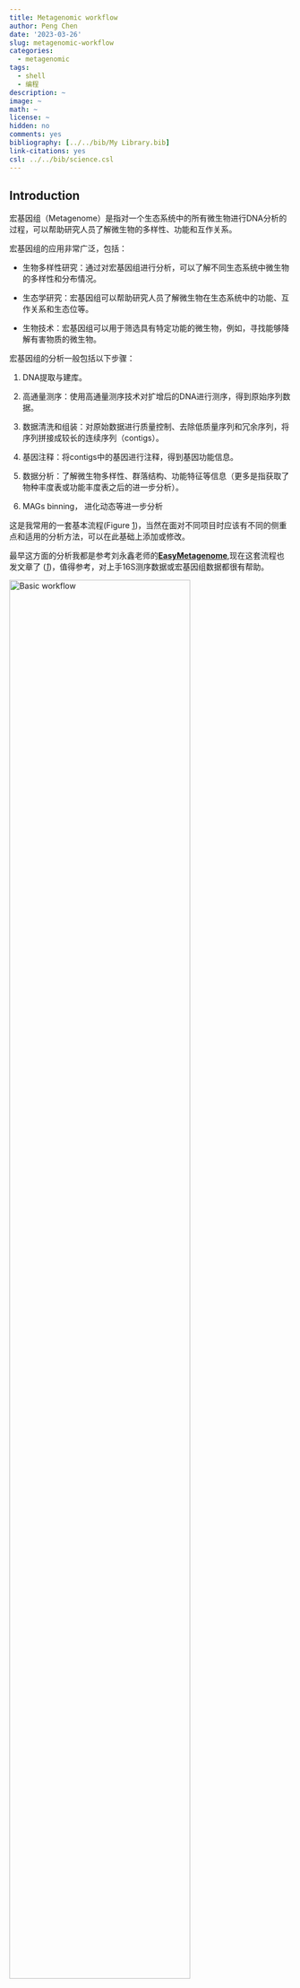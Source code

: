 ```yaml
---
title: Metagenomic workflow
author: Peng Chen
date: '2023-03-26'
slug: metagenomic-workflow
categories:
  - metagenomic
tags:
  - shell
  - 编程
description: ~
image: ~
math: ~
license: ~
hidden: no
comments: yes
bibliography: [../../bib/My Library.bib]
link-citations: yes
csl: ../../bib/science.csl
---
```


## Introduction

宏基因组（Metagenome）是指对一个生态系统中的所有微生物进行DNA分析的过程，可以帮助研究人员了解微生物的多样性、功能和互作关系。

宏基因组的应用非常广泛，包括：

- 生物多样性研究：通过对宏基因组进行分析，可以了解不同生态系统中微生物的多样性和分布情况。

- 生态学研究：宏基因组可以帮助研究人员了解微生物在生态系统中的功能、互作关系和生态位等。

- 生物技术：宏基因组可以用于筛选具有特定功能的微生物，例如，寻找能够降解有害物质的微生物。

宏基因组的分析一般包括以下步骤：

1.  DNA提取与建库。

2.  高通量测序：使用高通量测序技术对扩增后的DNA进行测序，得到原始序列数据。

3.  数据清洗和组装：对原始数据进行质量控制、去除低质量序列和冗余序列，将序列拼接成较长的连续序列（contigs）。

4.  基因注释：将contigs中的基因进行注释，得到基因功能信息。

5.  数据分析：了解微生物多样性、群落结构、功能特征等信息（更多是指获取了物种丰度表或功能丰度表之后的进一步分析）。

6.  MAGs binning， 进化动态等进一步分析

这是我常用的一套基本流程(Figure <a href="#fig:1-work">1</a>)，当然在面对不同项目时应该有不同的侧重点和适用的分析方法，可以在此基础上添加或修改。

最早这方面的分析我都是参考刘永鑫老师的[**EasyMetagenome**](https://github.com/YongxinLiu/EasyMetagenome),现在这套流程也发文章了 ([*1*](#ref-liuPracticalGuideAmplicon2021))，值得参考，对上手16S测序数据或宏基因组数据都很有帮助。

<div class="figure">

<img src="images/workflow.png" alt="Basic workflow" width="80%" />
<p class="caption">
Figure 1: Basic workflow
</p>

</div>

## preprocess

绝大多数这里介绍的软件都是仅支持linux平台的，我们做测序文件的上游分析也肯定是在服务器上做，个人PC一般很难满足需求，所以在做这些分析前必须先学习linux基础知识如文件系统，shell脚本编写，软件安装等。

安装软件建议使用conda或mamba（新建环境和管理），有很多参考方法。

我们服务器使用的是slurm作业管理系统，尽量先学习一下[slurm的使用](https://docs.hpc.sjtu.edu.cn/job/slurm.html)再尝试提交作业。

一般把所有样本的测序双端文件放在一个文件夹下

### 质控：fastp

``` bash
#!/bin/bash
#SBATCH --job-name=fastp
#SBATCH --output=/share/home/jianglab/pengchen/work/asthma/fastp/log/%x_%a.out
#SBATCH --error=/share/home/jianglab/pengchen/work/asthma/fastp/log/%x_%a.err
#SBATCH --array=1-33
#SBATCH --partition=short
#SBATCH --cpus-per-task=8


echo start: `date +'%Y-%m-%d %T'`
start=`date +%s`
echo "SLURM_ARRAY_TASK_ID: " $SLURM_ARRAY_TASK_ID
sample=$(head -n $SLURM_ARRAY_TASK_ID ~/work/asthma/data/namelist | tail -1)
#sample=$(head -n 1 namelist | tail -1)
echo handling: $sample
####################
fastp -w 8 -i ~/work/asthma/data/$sample/$sample'_f1.fastq' -o ${i}_1 \
-I ~/work/asthma/data/$sample/$sample'_r2.fastq' -O ${i}_2 -j ~/work/asthma/fastp/${i}.json

####################
echo end: `date +'%Y-%m-%d %T'`
end=`date +%s`
echo TIME:`expr $end - $start`s
```

后面接一个python脚本就可以统计常用指标了。

把所有的.json文件移到一个文件夹里，report/下，就可以统计了。

### 去宿主：bowtie2

其实就是将序列比对到人类基因组上，没有比对到的序列整合成新文件就是去宿主后的了。

``` bash
#!/bin/bash
#SBATCH --job-name=rm_human
#SBATCH --output=/share/home/jianglab/pengchen/work/meta/%x_%a.out
#SBATCH --error=/share/home/jianglab/pengchen/work/meta/%x_%a.err
#SBATCH --cpus-per-task=32
#SBATCH --partition=short

echo start: `date +'%Y-%m-%d %T'`
start=`date +%s`
#############
for i in C1 C2
do
bowtie2 -p 32 -x ~/db/humangenome/hg38 -1 seq/${i}_1.fq.gz \
 -2 seq/${i}_2.fq.gz -S ${i}.sam --un-conc ${i}.fq --very-sensitive
done
##############
echo end: `date +'%Y-%m-%d %T'`
end=`date +%s`
echo TIME:`expr $end - $start`s
```

### 基本信息统计

可以用FastqCount：

``` bash
~/biosoft/FastqCount-master/FastqCount_v0.5 xx.fastq.gz

Total Reads     Total Bases     N Bases Q20     Q30     GC
11568822 (11.57 M)      1702829127 (1.70 G)     0.00%   98.00%  94.00%  54.00%
```

## reads-based

### 物种注释：kraken2

Kraken 2是一个用于对高通量测序数据进行分类和标识物种的软件。它使用参考数据库中的基因组序列来进行分类，并使用k-mer方法来实现快速和准确的分类。

使用Kraken 2进行基本分类的简单步骤：

1.  准备参考数据库：Kraken 2需要一个参考数据库，以便对测序数据进行分类。可以从NCBI、Ensembl或其他数据库下载相应的基因组序列，并使用Kraken 2内置的工具来构建数据库。

2.  安装Kraken 2：可以从Kraken 2官方网站下载并安装Kraken 2软件。

3.  运行Kraken 2：使用Kraken 2对测序数据进行分类需要使用以下命令：

`kraken2 \--db \<path_to_database\> \<input_file\> \--output \<output_file\>`

这里，**`<path_to_database>`**是参考数据库的路径，**`<input_file>`**是需要进行分类的输入文件，**`<output_file>`**是输出文件的名称。Kraken 2将输出一个分类报告文件和一个序列文件。

`kraken2-build --standard --threads 24 --db ./`

--standard标准模式下只下载5种数据库：古菌archaea、细菌bacteria、人类human、载体UniVec_Core、病毒viral。也可选直接下载作者构建的索引，还包括bracken的索引。

这个kraken数据库是可以自己构建的，所以适用于各种项目的物种注释，我做的比较多的是环境样本的宏基因组，就可能需要更全面的物种数据库（甚至除了各种微生物，还要动植物数据等），实验室的WX师姐收集构建了一个超大的物种库。

需要注意的是kraken运行至少要提供数据库大小的内存大小（运行内存），因为它会把整个数据库载入内存后进行序列的注释，所以如果发现无法载入数据库的报错，可以尝试调大内存资源。

kraken软件运行时载入数据库是一个十分耗时的步骤，而每条序列的鉴定时间差不多，所以我们可以将很多样本的fastq文件合并成一个大文件后输入kraken注释，之后再按照序列的数量拆分结果文件，这样多个样本也只需要载入一次数据库，节省时间。

``` bash
#!/bin/bash
#SBATCH --job-name=kraken2M
#SBATCH --output=/share/home/jianglab/pengchen/work/asthma/kraken/%x_%a.out
#SBATCH --error=/share/home/jianglab/pengchen/work/asthma/kraken/%x_%a.err
#SBATCH --time=14-00:00:00
#SBATCH --partition=mem
#SBATCH --cpus-per-task=32
#SBATCH --mem-per-cpu=100G

fqp=~/work/asthma/data/CRR205159/
python /share/home/jianglab/shared/krakenDB/K2ols/kraken2M.py -t 32 \
    -i ${fqp} \
    -c 0.05 \
    -s _f1.fastq,_r2.fastq \
    -o ~/work/asthma/kraken/ \
    -d /share/home/jianglab/shared/krakenDB/mydb2 \
    -k ~/miniconda3/envs/waste/bin/kraken2 \
    -kt /share/home/jianglab/shared/krakenDB/K2ols/KrakenTools 
```

#### 输出文件格式

Kraken标准输出格式

五列表 output

- C/U代表分类classified或非分类unclassifed

- 序列ID

- 物种注释

- 比序列注释的区域，如98\|94代表左端98bp，右端94bp比对至数据库

- LCA比对结果，如”562:13 561:4”代表13 k-mer比对至物种#562，4 k-mer比对至#561物种

报告输出格式 report

包括6列，方便整理下游分析。

1.  百分比

2.  count

3.  count最优

4.  (U)nclassified, (R)oot, (D)omain, (K)ingdom, (P)hylum, (C)lass, (O)rder, (F)amily, (G)enus, or (S)pecies. “G2”代表位于属一种间

5.  NCBI物种ID

6.  科学物种名

常用的物种丰度表格式除了kraken report，还有mpa，spf，krona等格式，关于kraken结果的整理以及格式转换方式，有一些现成的脚本或者自己写。

[KrakenTools (jhu.edu)](https://ccb.jhu.edu/software/krakentools/) 就是一套很好用的kraken工具包，其中常用的有：

1.  extract_kraken_reads.py

此程序提取读取在任何用户指定的分类id处分类的内容。用户必须指定Kraken输出文件、序列文件和至少一个分类法ID。下面指定了其他选项。截至2021年4月19日，此脚本与KrakenUniq/Kraken2Uniq报告兼容。

2.  combine_kreports.py

This script combines multiple Kraken reports into a combined report file.

`python combine_kreports.py`

- -r 1.KREPORT 2.KREPORT........................Kraken-style reports to combine

- -o COMBINED.KREPORT...........................Output file

3.  kreport2krona.py

This program takes a Kraken report file and prints out a krona-compatible TEXT file

换成krona文件好画图。嘿嘿

krona装了一个excel的插件可以很容易画图  
`python kreport2krona.py`

- -r/--report MYFILE.KREPORT....….Kraken report file

- -o/--output MYFILE.KRONA.......…Output Krona text file

then, `ktImportText MYSAMPLE.krona -o MYSAMPLE.krona.html`

好看的网页就出来了。

4.  kreport2mpa.py

This program takes a Kraken report file and prints out a mpa (MetaPhlAn) -style TEXT file

`python kreport2mpa.py`

- -r/--report MYFILE.KREPORT....….Kraken report file

- -o/--output MYFILE.MPA.TXT....….Output MPA-STYLE text file

5.  combine_mpa.py

`python combine_mpa.py`

- -i/--input MYFILE1.MPA MYFILE2.MPA....…Multiple MPA-STYLE text files (separated by spaces)

- -o/--output MYFILE.COMBINED.MPA.......…Output MPA-STYLE text file

This program combines multiple outputs from [kreport2mpa.py](#kreport2mpapy). Files to be combined must have been generated using the same kreport2mpa.py options.

`python combine_mpa.py -i -o --intermediate-ranks`

### HUMAnN

HUMAnN2（The HMP Unified Metabolic Analysis Network 2）是一款用于分析人类微生物组的功能和代谢能力的工具。它通过将宏基因组序列与参考基因组数据库比对，利用MetaCyc代谢通路数据库和UniRef蛋白质序列数据库，分析微生物组在功能和代谢通路水平上的组成和活性。HUMAnN2还提供了多样性分析、关联分析和可视化工具，可用于深入研究人类微生物组对宿主健康的影响和治疗策略的制定等方面。

HUMAnN2是由美国国家人类微生物组计划（HMP）开发的，目前最新版本为[HUMAnN3](https://github.com/biobakery/humann)，于2020年发布。与HUMAnN2相比，HUMAnN3改进了基因家族注释的方法，提高了注释精度和速度，并提供了新的功能和工具，如功能韧度分析、代谢指纹识别和多样性分析等。

但是HUMAnN2的数据库基本都是与人相关的微生物，比较适合做各种人体微生物组（肠道，肺部，口腔，皮肤等等），对于环境样本可能unclassified比较多。

**HUMAnN2要求双端序列合并的文件作为输入**，for循环根据实验设计样本名批量双端序列合并。

- **物种组成调用MetaPhlAn2, bowtie2比对至核酸序列**，解决有哪些微生物存在的问题；

- **功能组成为humann2调用diamond比对至蛋白库11Gb**，解决这些微生物参与哪些功能通路的问题；

``` bash
cd alldata
for i in `cat ~/work/asthma/data/namelist`
do
echo $i
cat ${i}_f1.fastq ${i}_r2.fastq >${i}_paired.fastq
done

#!/bin/bash
#SBATCH --job-name=humann2
#SBATCH --output=/share/home/jianglab/pengchen/work/asthma/humann/%x_%a.out
#SBATCH --error=/share/home/jianglab/pengchen/work/asthma/humann/%x_%a.err
#SBATCH --array=1-32
#SBATCH --cpus-per-task=24
#SBATCH --partition=cpu

echo start: `date +'%Y-%m-%d %T'`
start=`date +%s`
##############
myarray=(`cat ~/work/asthma/data/namelist`)
echo $SLURM_ARRAY_TASK_ID
#this is your single file name
sample=${myarray[${SLURM_ARRAY_TASK_ID}]}
echo handling: $sample
humann2 --input data/alldata/${sample}_paired.fastq  \
  --output temp/humann2/ --threads 24
  
## 链接重要文件至humann2目录
ln temp/humann2/${sample}_paired_humann2_temp/${sample}_paired_metaphlan_bugs_list.tsv temp/humann2/
## 删除临时文件
rm -rf temp/humann2/${sample}_paired_humann2_temp
##############
echo end: `date +'%Y-%m-%d %T'`
end=`date +%s`
echo TIME:`expr $end - $start`s


## 合并、修正样本名、预览
merge_metaphlan_tables2.py \
  temp/humann2/*_metaphlan_bugs_list.tsv | \
  sed 's/_metaphlan_bugs_list//g' \
  > metaphlan2/taxonomy.tsv
```

## contigs-based

### 组装：megahit

MegaHit是一个用于对高通量测序数据进行de novo组装的软件。它使用了一种基于短读比对和图形构建的算法来组装基因组，可以高效地处理大规模的数据集。以下是MegaHit的一些优点和适用情况：

1.  速度快：MegaHit的算法非常高效，可以处理大规模的数据集，通常比其他de novo组装工具更快。

2.  高质量的组装：MegaHit在组装结果的连通性和准确性方面表现优异，尤其在处理高GC含量基因组时效果显著。

3.  适用于不同类型的测序数据：MegaHit支持多种不同类型的测序数据，包括 Illumina HiSeq/MiSeq、IonTorrent和PacBio等平台。

4.  易于使用：MegaHit具有简单的命令行语法，方便用户进行组装操作，且具有中断点，避免失败后全部重跑。

``` bash
#!/bin/bash
#SBATCH --job-name=asthma_megahit
#SBATCH --output=/share/home/jianglab/pengchen/work/asthma/megahit/log/%x_%a.out
#SBATCH --error=/share/home/jianglab/pengchen/work/asthma/megahit/log/%x_%a.err
#SBATCH --array=1-33
#SBATCH --partition=cpu
#SBATCH --cpus-per-task=32

echo start: `date +'%Y-%m-%d %T'`
start=`date +%s`
echo "SLURM_ARRAY_TASK_ID: " $SLURM_ARRAY_TASK_ID
sample=$(head -n $SLURM_ARRAY_TASK_ID ~/work/asthma/data/namelist | tail -1)
#sample=$(head -n 1 namelist | tail -1)
echo handling: $sample	
####################
megahit -t 32 -1 ~/work/asthma/data/$sample/$sample'_f1.fastq' \
-2 ~/work/asthma/data/$sample/$sample'_r2.fastq' -o ~/work/asthma/megahit/$sample --out-prefix $sample
####################
echo end: `date +'%Y-%m-%d %T'`
end=`date +%s`
echo TIME:`expr $end - $start`s
```

### 组装评估：QUAST

**QUAST**代表质量评估工具。 QUAST可以使用参考基因组以及不使用参考基因组来评估装配。 QUAST生成详细的报告，表格和图解，以显示装配的不同方面。

### 基因预测：Prodigal

输入文件：拼装好的序列文件 megahit/final.contigs.fa

输出文件：prodigal预测的基因序列 prodigal/gene.fa

prodigal不支持多线程运行，所以我们可以自行分割序列文件调用多个prodigal程序分别跑实现伪多线程。

``` bash
#!/bin/bash
#SBATCH --job-name=prodigal
#SBATCH --output=/share/home/jianglab/pengchen/work/asthma/prodigal/log/%x_%a.out
#SBATCH --error=/share/home/jianglab/pengchen/work/asthma/prodigal/log/%x_%a.err
#SBATCH --array=1-33
#SBATCH --partition=cpu
#SBATCH --cpus-per-task=1

echo start: `date +'%Y-%m-%d %T'`
start=`date +%s`
echo "SLURM_ARRAY_TASK_ID: " $SLURM_ARRAY_TASK_ID
sample=$(head -n $SLURM_ARRAY_TASK_ID ~/work/asthma/data/namelist | tail -1)
#sample=$(head -n 1 namelist | tail -1)
echo handling: $sample
####################
prodigal -i ~/work/asthma/megahit/contigs/$sample.fa \
    -d ~/work/asthma/prodigal/$sample.gene.fa \
    -o ~/work/asthma/prodigal/$sample.gene.gff \
    -p meta -f gff 
    
grep 'partial=00' ~/work/asthma/prodigal/$sample.gene.fa | cut -f1 -d ' '| sed 's/>//' > ~/work/asthma/prodigal/$sample.fullid
seqkit grep -f ~/work/asthma/prodigal/$sample.fullid ~/work/asthma/prodigal/$sample.gene.fa > ~/work/asthma/prodigal/fullgene/$sample.gene.fa

####################
echo end: `date +'%Y-%m-%d %T'`
end=`date +%s`
echo TIME:`expr $end - $start`s

============================================================================
## 统计基因数量
grep -c '>' temp/prodigal/gene.fa 
## 统计完整基因数量，数据量大可只用完整基因部分
grep -c 'partial=00' temp/prodigal/gene.fa 
## 提取完整基因(完整片段获得的基因全为完整，如成环的细菌基因组)
grep 'partial=00' temp/prodigal/gene.fa | cut -f1 -d ' '| sed 's/>//' > temp/prodigal/full_length.id
seqkit grep -f temp/prodigal/full_length.id temp/prodigal/gene.fa > temp/prodigal/full_length.fa
seqkit stat temp/prodigal/full_length.fa
```

### 去冗余

上面产生了n个样本的基因预测结果文件，gene.fa文件要想办法整合为一个文件再去去冗余。

``` bash
#!/bin/bash
#修改每条序列的名称，加上样本名
for i in `cat ~/work/asthma/data/namelist`
do
echo $i
sed -i "/>/s/>/>${i}_/" $i.gene.fa 
done
echo 'start merge'
cat *.gene.fa>all.fullgene.fa
echo 'done'
```

#### Cd-hit

``` bash
#!/bin/bash
#SBATCH --job-name=cdhit
#SBATCH --output=/share/home/jianglab/pengchen/work/asthma/%x_%a.out
#SBATCH --error=/share/home/jianglab/pengchen/work/asthma/%x_%a.err
#SBATCH --cpus-per-task=32
#SBATCH --partition=short

echo start: `date +'%Y-%m-%d %T'`
start=`date +%s`
##############
## 输入文件：prodigal预测的基因序列 all.fullgene.fa
## 输出文件：去冗余后的基因和蛋白序列：NR/nucleotide.fa;NR/protein.fa
mkdir NR
## aS覆盖度，c相似度，G局部比对，g最优解，T多线程，M内存0不限制
## 2万基因2m，2千万需要2000h，多线程可加速	
cd-hit-est -i prodigal/fullgene/all.fullgene.fa \
    -o NR/nucleotide.fa \
    -aS 0.9 -c 0.9 -G 0 -g 0 -T 0 -M 0
## 统计非冗余基因数量，单次拼接结果数量下降不大，多批拼接冗余度高

echo 'after remove, the number of genes: '
grep -c '>' NR/nucleotide.fa
## 翻译核酸为对应蛋白序列，emboss
## emboss transeq工具，93.9 MB
conda install emboss -y

transeq -sequence NR/nucleotide.fa \
  -outseq NR/protein.fa -trim Y 
## 序列名自动添加了_1，为与核酸对应要去除
sed -i 's/_1 / /' NR/protein.fa
##############
echo end: `date +'%Y-%m-%d %T'`
end=`date +%s`
echo TIME:`expr $end - $start`s
```

#### mmseq2

这个要比cd-hit快非常多

``` bash
#mmseqs2
##min-seq-id:identity（相似度？），c覆盖度，rescore-mode3: global alignment
#建库
input_fa=../prodigal/C1.gene.fa
DB=C1.geneDB
DB_clu=mmseq_out
mmseqs createdb $input_fa $DB
#聚类
mmseqs cluster $DB $DB_clu tmp \
    --min-seq-id 0.9 -c 0.9 --cov-mode 1  --threads 8  --rescore-mode 3
#输出转换
#第一列是代表序列id，第二列是成员序列id
#mmseqs createtsv $DB $DB mmseq_out mmseq_out.tsv

#mmseqs createseqfiledb $DB $DB_clu ${DB_clu}_seq
#mmseqs result2flat $DB $DB ${DB_clu}_seq ${DB_clu}_seq.fasta

#获取represent sequence
mmseqs createsubdb $DB_clu $DB ${DB_clu}_rep
mmseqs convert2fasta ${DB_clu}_rep ${DB_clu}_rep.fasta   
```

### 基因定量：salmon

1.  建立索引

``` bash
#!/bin/bash
#SBATCH --job-name=salmon-index
#SBATCH --output=/share/home/jianglab/pengchen/work/asthma/%x_%a.out
#SBATCH --error=/share/home/jianglab/pengchen/work/asthma/%x_%a.err
#SBATCH --cpus-per-task=32

#SBATCH --partition=short

echo start: `date +'%Y-%m-%d %T'`
start=`date +%s`
##############
mkdir -p temp/salmon

## 建索引, -t序列, -i 索引，10s
salmon index \
  -t NR/nucleotide.fa \
  -p 32 \
  -i temp/salmon/index 
##############
echo end: `date +'%Y-%m-%d %T'`
end=`date +%s`
echo TIME:`expr $end - $start`s
```

2.  对每个样本定量

``` bash
#!/bin/bash
#SBATCH --job-name=salmon
#SBATCH --output=/share/home/jianglab/pengchen/work/asthma/salmon/log/%x_%a.out
#SBATCH --error=/share/home/jianglab/pengchen/work/asthma/salmon/log/%x_%a.err
#SBATCH --array=1-33
#SBATCH --partition=cpu
#SBATCH --cpus-per-task=32

echo start: `date +'%Y-%m-%d %T'`
start=`date +%s`
echo "SLURM_ARRAY_TASK_ID: " $SLURM_ARRAY_TASK_ID
sample=$(head -n $SLURM_ARRAY_TASK_ID ~/work/asthma/data/namelist | tail -1)
#sample=$(head -n 1 namelist | tail -1)
echo handling: $sample
####################
## 输入文件：去冗余后的基因和蛋白序列：NR/nucleotide.fa
## 输出文件：Salmon定量后的结果：salmon/gene.count;salmon/gene.TPM
## 定量，l文库类型自动选择，p线程，--meta宏基因组模式
salmon quant \
    -i temp/salmon/index -l A -p 32 --meta \
    -1 data/alldata/${sample}_f1.fastq \
    -2 data/alldata/${sample}_r2.fastq \
    -o temp/salmon/${sample}.quant
####################
echo end: `date +'%Y-%m-%d %T'`
end=`date +%s`
echo TIME:`expr $end - $start`s
```

3.  合并各样本结果

``` bash
## 合并
mkdir -p salmon
salmon quantmerge \
    --quants temp/salmon/*.quant \
    -o salmon/gene.TPM
salmon quantmerge \
    --quants temp/salmon/*.quant \
    --column NumReads -o salmon/gene.count
sed -i '1 s/.quant//g' salmon/gene.*

## 预览结果表格
head -n3 salmon/gene.*
```

### 功能基因注释

上一步已经有了所有的基因和每个样本所有基因的read count定量结果，我们只需要对上一步的基因序列（或蛋白质序列）进行不同数据库的注释（很多软件都是用diamond比对，如果没有专用软件的数据库我们也可以自己用diamond比对），合并注释结果得到的就是功能丰度表。

diamond选择--outfmt 6的输出结果和blastp一样：

|      |          |                                              |
|------|----------|----------------------------------------------|
| 1\.  | qseqid   | query sequence id                            |
| 2\.  | sseqid   | subject (e.g., reference genome) sequence id |
| 3\.  | pident   | percentage of identical matches              |
| 4\.  | length   | alignment length                             |
| 5\.  | mismatch | number of mismatches                         |
| 6\.  | gapopen  | number of gap openings                       |
| 7\.  | qstart   | start of alignment in query                  |
| 8\.  | qend     | end of alignment in query                    |
| 9\.  | sstart   | start of alignment in subject                |
| 10\. | send     | end of alignment in subject                  |
| 11\. | evalue   | expect value                                 |
| 12\. | bitscore | bit score                                    |

#### 1 eggNOG(COG/KEGG/CAZy)

[EggNOG数据库](http://eggnogdb.embl.de/)收集了COG（Clusters of Orthologous Groups of proteins，直系同源蛋白簇）,构成每个COG的蛋白都是被假定为来自于一个祖先蛋白，因此是orthologs或者是paralogs。通过把所有完整基因组的编码蛋白一个一个的互相比较确定的。在考虑来自一个给定基因组的蛋白时，这种比较将给出每个其他基因组的一个最相似的蛋白（因此需要用完整的基因组来定义COG），这些基因的每一个都轮番地被考虑。如果在这些蛋白（或子集）之间一个相互的最佳匹配关系被发现，那么那些相互的最佳匹配将形成一个COG。这样，一个COG中的成员将与这个COG中的其他成员比起被比较的基因组中的其他蛋白更相像。

[EggNOG](http://eggnogdb.embl.de/)里面包含了GO，KEGG，CAZy等。

``` bash
## 下载常用数据库，注意设置下载位置
mkdir -p ${db}/eggnog5 && cd ${db}/eggnog5
## -y默认同意，-f强制下载，eggnog.db.gz 7.9G+4.9G
download_eggnog_data.py -y -f --data_dir ./

## 下载方式2(可选)：链接直接下载
wget -c http://eggnog5.embl.de/download/emapperdb-5.0.0/eggnog.db.gz ## 7.9G
wget -c http://eggnog5.embl.de/download/emapperdb-5.0.0/eggnog_proteins.dmnd.gz ## 4.9G
gunzip *.gz
```

``` bash
#!/bin/bash
#SBATCH --job-name=eggo
#SBATCH --output=/share/home/jianglab/pengchen/work/asthma/%x_%j.out
#SBATCH --error=/share/home/jianglab/pengchen/work/asthma/%x_%j.err
#SBATCH --cpus-per-task=32
#SBATCH --partition=cpu

echo start: `date +'%Y-%m-%d %T'`
start=`date +%s`
##############
#切换环境
## diamond比对基因至eggNOG 5.0数据库, 1~9h，默认diamond 1e-3
mkdir -p temp/eggnog
emapper.py --no_annot --no_file_comments --override \
  --data_dir ~/db/eggnog5 \
  -i NR/protein.fa \
  --cpu 32 -m diamond \
  -o temp/eggnog/protein
## 比对结果功能注释, 1h
emapper.py \
  --annotate_hits_table temp/eggnog/protein.emapper.seed_orthologs \
  --data_dir ~/db/eggnog5 \
  --cpu 32 --no_file_comments --override \
  -o temp/eggnog/output

## 添表头, 1列为ID，9列KO，16列CAZy，21列COG，22列描述
sed '1 i Name\tortholog\tevalue\tscore\ttaxonomic\tprotein\tGO\tEC\tKO\tPathway\tModule\tReaction\trclass\tBRITE\tTC\tCAZy\tBiGG\ttax_scope\tOG\tbestOG\tCOG\tdescription' \
  temp/eggnog/output.emapper.annotations \
  > temp/eggnog/output
##############
echo end: `date +'%Y-%m-%d %T'`
end=`date +%s`
echo TIME:`expr $end - $start`s
```

#### 2 碳水化合物dbCAN2

``` bash
## dbCAN2 http://bcb.unl.edu/dbCAN2
## 创建数据库存放目录并进入
mkdir -p ${db}/dbCAN2 && cd ${db}/dbCAN2
## 下载序列和描述
wget -c http://bcb.unl.edu/dbCAN2/download/CAZyDB.07312020.fa
wget -c http://bcb.unl.edu/dbCAN2/download/Databases/CAZyDB.07302020.fam-activities.txt
## 备用数据库下载地址并解压 
#wget -c http://210.75.224.110/db/dbcan2/CAZyDB.07312020.fa.gz
#gunzip CAZyDB.07312020.fa.gz
## diamond建索引，800M，1m
diamond --version ## 0.8.22/2.0.5
time diamond makedb \
  --in CAZyDB.07312020.fa \
  --db CAZyDB.07312020
```

``` bash
## 比对CAZy数据库, 用时2~18m; 加--sensitive更全但慢至1h
mkdir -p temp/dbcan2
diamond blastp   \
	--db ~/db/dbcan2/CAZyDB.07312020  \
	--query NR/protein.fa   \
	--threads 64 -e 1e-5 --outfmt 6 \
	--max-target-seqs 1 --quiet \
	--out temp/dbcan2/gene_diamond.f6
```

#### 3 ARGs（CARD）

\## Github: <https://github.com/arpcard/rgi>

``` bash
#!/bin/bash
#SBATCH --job-name=rgi
#SBATCH --output=/share/home/jianglab/pengchen/work/asthma/%x_%a.out
#SBATCH --error=/share/home/jianglab/pengchen/work/asthma/%x_%a.err
#SBATCH --cpus-per-task=32
#SBATCH --partition=cpu

echo start: `date +'%Y-%m-%d %T'`
start=`date +%s`
##############
mkdir -p card

rgi main --input_sequence ~/work/asthma/temp/protein.fa \
--output_file card/protein \
--input_type protein --num_threads 32 \
--clean --alignment_tool DIAMOND

##############
echo end: `date +'%Y-%m-%d %T'`
end=`date +%s`
echo TIME:`expr $end - $start`s
```

#### 4 毒力因子VFDB

官网地址：<http://www.mgc.ac.cn/VFs/> 在官网下载数据库时，带有setA 的库为VFDB数据库核心库(set A)，而setB为全库(setB), 其中setA仅包含经实验验证过的毒力基因，而setB则在setA的基础上增加了预测的毒力基因，选择好数据库后，直接用blast/diamond即可完成注释。

``` bash
mkdir -p temp/vfdb
diamond blastp   \
	--db ~/db/VFDB/VFDB_setB_pro  \
	--query NR/protein.fa   \
	--threads 32 -e 1e-5 --outfmt 6 \
	--max-target-seqs 1 --quiet \
	--out temp/vfdb/gene_diamond.f6
```

#### 5 其他各种数据库

### 功能注释合并

写一个python脚本，将表1（基因-功能的对应表）与表2（基因丰度表）合并，即不同基因可能注释到相同功能，把它们的丰度加在一起得到新表3（功能丰度表）

## binning

宏基因组binning是指将不同的序列集合（如metagenome序列集合）根据它们的物种归类到不同的bins中，以便进一步研究它们的组成和功能。这个过程可以将类似的序列组合在一起，形成代表不同物种或基因组的bins，以便进行后续分析，如物种注释、基因组组装等。

以下是常用的宏基因组binning方法：

1.  基于聚类的方法：该方法使用序列聚类将相似序列分到同一个bin中。一般来说，聚类算法可分为两类：无监督聚类（如k-means、DBSCAN等）和有监督聚类（如CAMI、MyCC等）。

2.  基于组装的方法：该方法使用de novo组装来将相似序列组装成连续的序列，再根据这些序列的基因组信息来将其分类到不同的bins中。这种方法的优点是可以更好地处理重复序列，缺点是需要大量的计算资源和时间。

3.  基于分类器的方法：该方法使用机器学习分类器来将序列分配到不同的bins中。这种方法的优点是可以自动学习特征并在处理大规模数据时效率高，缺点是需要先建立一个分类器并进行训练。

在进行宏基因组binning时，通常需要使用多个方法进行比较，以选择最适合数据集的方法。可以使用一些流行的工具来进行binning，如MetaBAT、MaxBin、CONCOCT和MEGAN等。这些工具通常包含各种binning方法，可以根据数据集和分析目的选择适合的方法。

篇幅限制，具体的方法放在另一篇里面讲解吧。

## Reference

<div id="refs" class="references csl-bib-body">

<div id="ref-liuPracticalGuideAmplicon2021" class="csl-entry">

<span class="csl-left-margin">1. </span><span class="csl-right-inline">Y.-X. Liu, Y. Qin, T. Chen, M. Lu, X. Qian, X. Guo, Y. Bai, [A practical guide to amplicon and metagenomic analysis of microbiome data](https://doi.org/10.1007/s13238-020-00724-8). *Protein & Cell*. **12**, 315–330 (2021).</span>

</div>

</div>

